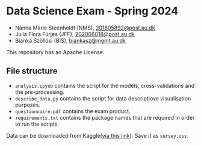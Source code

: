# Data Science Exam - Spring 2024

- Nanna Marie Steenholdt (NMS), 201805892@post.au.dk
- Julia Flora Fürjes (JFF), 202006018@post.au.dk
- Bianka Szöllösi (BIS), biankasz@mgmt.au.dk

This repository has an Apache License.

## File structure
- ```analysis.ipynb``` contains the script for the models, cross-validations and the pre-processing.
- ```describe_data.py``` contains the script for data descriptiove visualisation purposes.
- ```questionnaire.pdf``` contains the exam product.
- ```requirements.txt``` contains the package names that are required in order to run the scripts.

Data can be downloaded from Kaggle([via this link](https://www.kaggle.com/datasets/osmi/mental-health-in-tech-survey/data)). Save it as ```survey.csv```.
